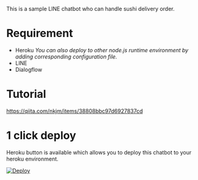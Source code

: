 This is a sample LINE chatbot who can handle sushi delivery order.

# Requirement

- Heroku *You can also deploy to other node.js runtime environment by adding corresponding configuration file.*
- LINE
- Dialogflow

# Tutorial

https://qiita.com/nkjm/items/38808bbc97d6927837cd

# 1 click deploy

Heroku button is available which allows you to deploy this chatbot to your heroku environment.

[![Deploy](https://www.herokucdn.com/deploy/button.svg)](https://heroku.com/deploy)
